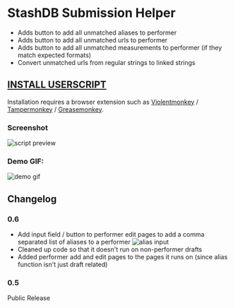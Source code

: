 # StashDB Submission Helper

- Adds button to add all unmatched aliases to performer
- Adds button to add all unmatched urls to performer
- Adds button to add all unmatched measurements to performer (if they match expected formats)
- Convert unmatched urls from regular strings to linked strings

## [**INSTALL USERSCRIPT**](https://raw.githubusercontent.com/stashapp/CommunityScripts/main/userscripts/StashDB_Submission_Helper/stashdb_submission_helper.user.js)

Installation requires a browser extension such as [Violentmonkey](https://violentmonkey.github.io/) / [Tampermonkey](https://www.tampermonkey.net/) / [Greasemonkey](https://www.greasespot.net/).

### Screenshot
![script preview](https://user-images.githubusercontent.com/1358708/178110989-3bc33371-e3bb-4064-8851-a9356b5a4882.png)

### Demo GIF:
![demo gif](https://monosnap.com/image/p4pkcqrKWYp3V5quHl5LWOAZUG3oAP)

## Changelog

### 0.6
- Add input field / button to performer edit pages to add a comma separated list of aliases to a performer
![alias input](https://user-images.githubusercontent.com/1358708/179358258-89385345-36ed-42ea-8b71-4f7e84d3a253.png)
- Cleaned up code so that it doesn't run on non-performer drafts
- Added performer add and edit pages to the pages it runs on (since alias function isn't just draft related)

### 0.5
Public Release
